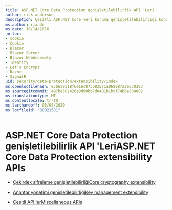 ```yaml
---
title: ASP.NET Core Data Protection genişletilebilirlik API 'Leri
author: rick-anderson
description: Çeşitli ASP.NET Core veri koruma genişletilebilirliği konularını bulun.
ms.author: riande
ms.date: 10/14/2016
no-loc:
- cookie
- Cookie
- Blazor
- Blazor Server
- Blazor WebAssembly
- Identity
- Let's Encrypt
- Razor
- SignalR
uid: security/data-protection/extensibility/index
ms.openlocfilehash: 83b6a9518f6e16c873b83571a069987a2e5c0303
ms.sourcegitcommit: 497be502426e9d90bb7d0401b1b9f74b6a384682
ms.translationtype: MT
ms.contentlocale: tr-TR
ms.lasthandoff: 08/08/2020
ms.locfileid: "88021581"
---
```

# <a name="aspnet-core-data-protection-extensibility-apis"></a><span data-ttu-id="5c004-103">ASP.NET Core Data Protection genişletilebilirlik API 'Leri</span><span class="sxs-lookup"><span data-stu-id="5c004-103">ASP.NET Core Data Protection extensibility APIs</span></span>

* [<span data-ttu-id="5c004-104">Çekirdek şifreleme genişletilebilirliği</span><span class="sxs-lookup"><span data-stu-id="5c004-104">Core cryptography extensibility</span></span>](xref:security/data-protection/extensibility/core-crypto)

* [<span data-ttu-id="5c004-105">Anahtar yönetimi genişletilebilirliği</span><span class="sxs-lookup"><span data-stu-id="5c004-105">Key management extensibility</span></span>](xref:security/data-protection/extensibility/key-management)

* [<span data-ttu-id="5c004-106">Çeşitli API'ler</span><span class="sxs-lookup"><span data-stu-id="5c004-106">Miscellaneous APIs</span></span>](xref:security/data-protection/extensibility/misc-apis)
